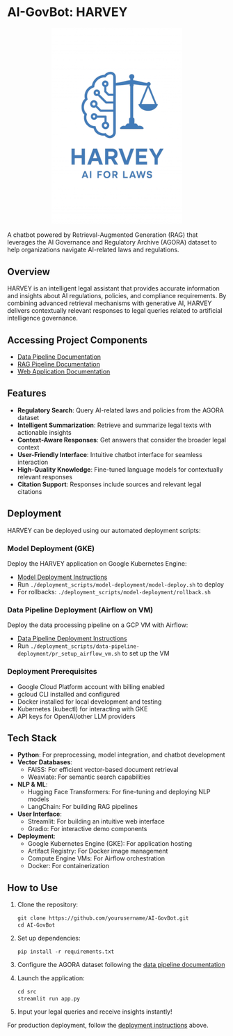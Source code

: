 # AI-GovBot: HARVEY

<p align="center">
  <img src="assets/images/logo_simple.png" alt="HARVEY - AI FOR LAWS" width="300"/>
</p>

A chatbot powered by Retrieval-Augmented Generation (RAG) that leverages the AI Governance and Regulatory Archive (AGORA) dataset to help organizations navigate AI-related laws and regulations.

## Overview

HARVEY is an intelligent legal assistant that provides accurate information and insights about AI regulations, policies, and compliance requirements. By combining advanced retrieval mechanisms with generative AI, HARVEY delivers contextually relevant responses to legal queries related to artificial intelligence governance.

## Accessing Project Components

- [Data Pipeline Documentation](data/data-pipeline/README.md)
- [RAG Pipeline Documentation](src/readme/README_RAG_pipeline.md)
- [Web Application Documentation](src/readme/README_web_app.md)

## Features

- **Regulatory Search**: Query AI-related laws and policies from the AGORA dataset
- **Intelligent Summarization**: Retrieve and summarize legal texts with actionable insights
- **Context-Aware Responses**: Get answers that consider the broader legal context
- **User-Friendly Interface**: Intuitive chatbot interface for seamless interaction
- **High-Quality Knowledge**: Fine-tuned language models for contextually relevant responses
- **Citation Support**: Responses include sources and relevant legal citations

## Deployment

HARVEY can be deployed using our automated deployment scripts:

### Model Deployment (GKE)

Deploy the HARVEY application on Google Kubernetes Engine:
- [Model Deployment Instructions](deployment_scripts/model-deployment/model-deploy_readme.md)
- Run `./deployment_scripts/model-deployment/model-deploy.sh` to deploy
- For rollbacks: `./deployment_scripts/model-deployment/rollback.sh`

### Data Pipeline Deployment (Airflow on VM)

Deploy the data processing pipeline on a GCP VM with Airflow:
- [Data Pipeline Deployment Instructions](deployment_scripts/data-pipeline-deployment/data-pipeline-deploy_readme.md)
- Run `./deployment_scripts/data-pipeline-deployment/pr_setup_airflow_vm.sh` to set up the VM

### Deployment Prerequisites

- Google Cloud Platform account with billing enabled
- gcloud CLI installed and configured
- Docker installed for local development and testing
- Kubernetes (kubectl) for interacting with GKE
- API keys for OpenAI/other LLM providers

## Tech Stack

- **Python**: For preprocessing, model integration, and chatbot development
- **Vector Databases**:
  - FAISS: For efficient vector-based document retrieval
  - Weaviate: For semantic search capabilities
- **NLP & ML**:
  - Hugging Face Transformers: For fine-tuning and deploying NLP models
  - LangChain: For building RAG pipelines
- **User Interface**:
  - Streamlit: For building an intuitive web interface
  - Gradio: For interactive demo components
- **Deployment**:
  - Google Kubernetes Engine (GKE): For application hosting
  - Artifact Registry: For Docker image management
  - Compute Engine VMs: For Airflow orchestration
  - Docker: For containerization

## How to Use

1. Clone the repository:
   ```
   git clone https://github.com/yourusername/AI-GovBot.git
   cd AI-GovBot
   ```

2. Set up dependencies:
   ```
   pip install -r requirements.txt
   ```

3. Configure the AGORA dataset following the [data pipeline documentation](data/data-pipeline/README.md)

4. Launch the application:
   ```
   cd src
   streamlit run app.py
   ```

5. Input your legal queries and receive insights instantly!

For production deployment, follow the [deployment instructions](#deployment) above.

